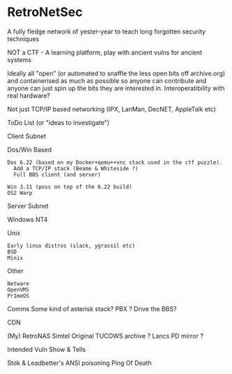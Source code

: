 # RetroNetSec
A fully fledge network of yester-year to teach long forgotten security techniques

NOT a CTF - A learning platform, play with ancient vulns for ancient systems

Ideally all "open" (or automated to snaffle the less open bits off archive.org) and containerised as much as possible so anyone can contribute and anyone can just spin up the bits they are interested in.
Interoperatibility with  real hardware?

Not just TCP/IP based networking (IPX, LanMan, DecNET, AppleTalk etc) 

ToDo List (or "ideas to investigate")

Client Subnet

  Dos/Win Based

    Dos 6.22 (based on my Docker+qemu++vnc stack used in the ctf puzzle). 
      Add a TCP/IP stack (Beame & Whiteside ?)
      Full BBS client (and server) 
      
    Win 3.11 (poss on top of the 6.22 build) 
    OS2 Warp


Server Subnet

  Windows NT4
    
    
  Unix

    Early linux distros (slack, ygrassil etc)
    BSD
    Minix

  Other

    Netware
    OpenVMS
    Pr1meOS

Comms
  Some kind of asterisk stack? PBX ? Drive the BBS?
    
CDN

  (My) RetroNAS
  Simtel
  Original TUCOWS archive ?
  Lancs PD mirror ?
  
  
    
Intended Vuln Show & Tells  

Stok & Leadbetter's ANSI poisoning
Ping Of Death

